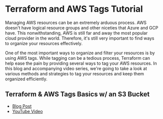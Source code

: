 # Terraform and AWS Tags Tutorial

Managing AWS resources can be an extremely arduous process. AWS doesn't have logical resource groups and other niceties that Azure and GCP have. This nonwithstanding, AWS is still far and away the most popular cloud provider in the world. Therefore, it's still very important to find ways to organize your resources effectively.

One of the most important ways to organize and filter your resources is by using AWS tags. While tagging can be a tedious process, Terraform can help ease the pain by providing several ways to tag your AWS resources. In this blog and accompanying video series, we're going to take a look at various methods and strategies to tag your resources and keep them organized efficiently.

## Terraform & AWS Tags Basics w/ an S3 Bucket
- [Blog Post](https://www.cloudforecast.io/blog/terraform-s3-bucket-aws-tags/)
- [YouTube Video](https://youtu.be/-U6k0eQSVfc)
